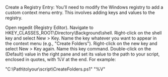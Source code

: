 Create a Registry Entry: You'll need to modify the Windows registry to add a custom context menu entry. This involves adding keys and values to the registry.

Open regedit (Registry Editor).
Navigate to HKEY_CLASSES_ROOT\Directory\Background\shell.
Right-click on the shell key and select New > Key.
Name the key whatever you want to appear in the context menu (e.g., "Create Folders").
Right-click on the new key and select New > Key again. Name this key command.
Double-click on the (Default) value in the right pane and set its value to the path to your script, enclosed in quotes, with %V at the end. For example:

"C:\Path\to\your\script\CreateFolders.ps1" "%V"
